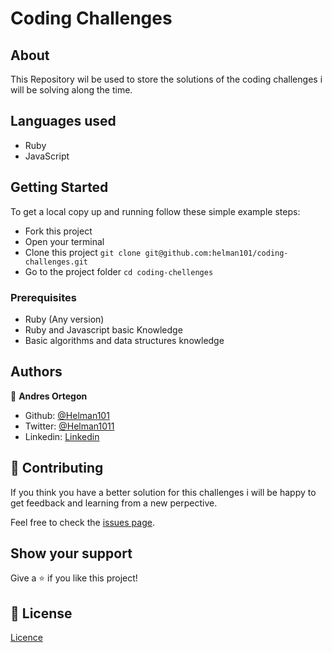 # Coding Challenges

## About

This Repository wil be used to store the solutions of the coding challenges i will be solving along the time.

## Languages used

- Ruby
- JavaScript

## Getting Started

To get a local copy up and running follow these simple example steps:
- Fork this project
- Open your terminal
- Clone this project `git clone git@github.com:helman101/coding-challenges.git`
- Go to the project folder `cd coding-chellenges`

### Prerequisites

- Ruby (Any version)
- Ruby and Javascript basic Knowledge
- Basic algorithms and data structures knowledge

## Authors

👤 **Andres Ortegon**

- Github: [@Helman101](https://github.com/helman101)
- Twitter: [@Helman1011](https://twitter.com/Helman1011)
- Linkedin: [Linkedin](https://www.linkedin.com/in/helman101/)

## 🤝 Contributing

If you think you have a better solution for this challenges i will be happy to get feedback and learning from a new perpective.

Feel free to check the [issues page](issues/).

## Show your support

Give a ⭐️ if you like this project!

## 📝 License

[Licence](LICENSE)